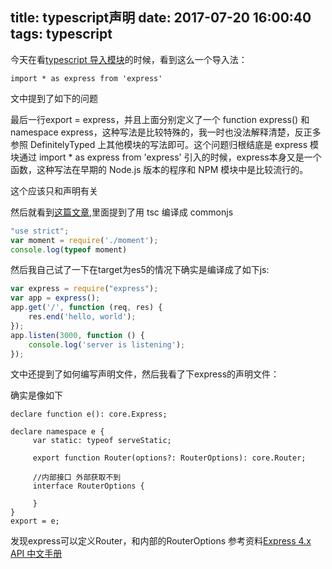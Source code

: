 title: typescript声明
date: 2017-07-20 16:00:40
tags: typescript
---

今天在看[typescript 导入模块](https://mp.weixin.qq.com/s/LVoa3YnDaldiZroya_EN1A)的时候，看到这么一个导入法：

`import * as express from 'express' `

文中提到了如下的问题

最后一行export = express，并且上面分别定义了一个 function express() 和namespace express，这种写法是比较特殊的，我一时也没法解释清楚，反正多参照 DefinitelyTyped 上其他模块的写法即可。这个问题归根结底是 express 模块通过 import * as express from 'express' 引入的时候，express本身又是一个函数，这种写法在早期的 Node.js 版本的程序和 NPM 模块中是比较流行的。

这个应该只和声明有关

然后就看到[这篇文章](https://segmentfault.com/q/1010000008316030),里面提到了用 tsc 编译成 commonjs

```js
"use strict";
var moment = require('./moment');
console.log(typeof moment)
```

然后我自己试了一下在target为es5的情况下确实是编译成了如下js:
```js
var express = require("express");
var app = express();
app.get('/', function (req, res) {
    res.end('hello, world');
});
app.listen(3000, function () {
    console.log('server is listening');
});
```

文中还提到了如何编写声明文件，然后我看了下express的声明文件：

确实是像如下

```
declare function e(): core.Express;

declare namespace e {
     var static: typeof serveStatic;

     export function Router(options?: RouterOptions): core.Router;

     //内部接口 外部获取不到
     interface RouterOptions {

     }
}
export = e;
```

发现express可以定义Router，和内部的RouterOptions
参考资料[Express 4.x API 中文手册](http://www.expressjs.com.cn/4x/api.html#router)
